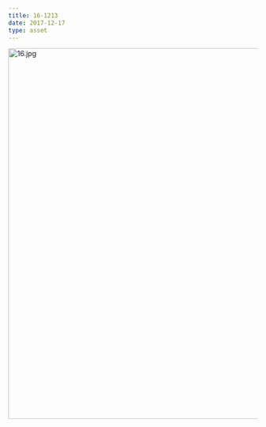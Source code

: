 ```yaml
---
title: 16-1213
date: 2017-12-17
type: asset
---
```

<img src="/assets/images/16.jpg" height="750" alt="16.jpg" style="margin: 0;padding: 0;border: 0;">
